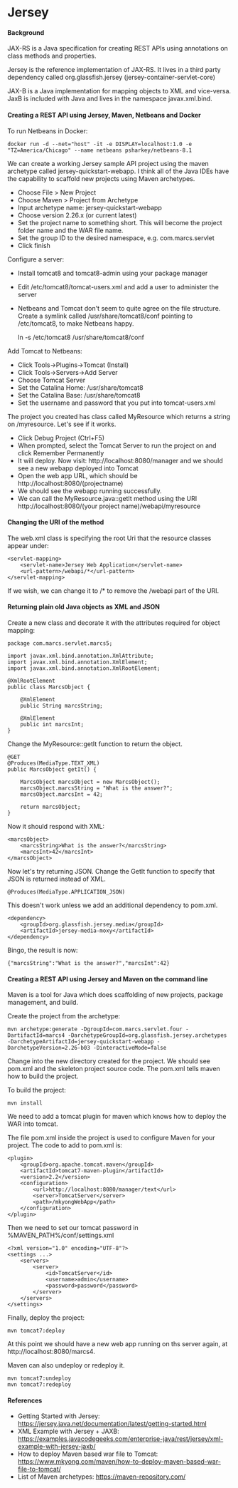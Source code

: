 # Jersey

#### Background

JAX-RS is a Java specification for creating REST APIs using annotations on class methods and properties.

Jersey is the reference implementation of JAX-RS.  It lives in a third party dependency called org.glassfish.jersey (jersey-container-servlet-core)

JAX-B is a Java implementation for mapping objects to XML and vice-versa.  JaxB is included with Java and lives in the namespace javax.xml.bind.




#### Creating a REST API using Jersey, Maven, Netbeans and Docker

To run Netbeans in Docker:

	docker run -d --net="host" -it -e DISPLAY=localhost:1.0 -e "TZ=America/Chicago" --name netbeans psharkey/netbeans-8.1

We can create a working Jersey sample API project using the maven archetype called jersey-quickstart-webapp.  I think all of the Java IDEs have the capability to scaffold new projects using Maven archetypes.

* Choose File > New Project
* Choose Maven > Project from Archetype
* Input archetype name: jersey-quickstart-webapp
* Choose version 2.26.x (or current latest)
* Set the project name to something short.  This will become the project folder name and the WAR file name.
* Set the group ID to the desired namespace, e.g. com.marcs.servlet
* Click finish

Configure a server:

* Install tomcat8 and tomcat8-admin using your package manager
* Edit /etc/tomcat8/tomcat-users.xml and add a user to administer the server

	<tomcat-users>
	<role rolename="manager-gui" />
	<role rolename="manager-script" />
	<user username="admin" password="password" roles="manager-gui, manager-script" />
	</tomcat-users>

* Netbeans and Tomcat don't seem to quite agree on the file structure.  Create a symlink called /usr/share/tomcat8/conf pointing to /etc/tomcat8, to make Netbeans happy.

	ln -s /etc/tomcat8 /usr/share/tomcat8/conf

Add Tomcat to Netbeans:

* Click Tools->Plugins->Tomcat (Install)
* Click Tools->Servers->Add Server
* Choose Tomcat Server
* Set the Catalina Home: /usr/share/tomcat8
* Set the Catalina Base: /usr/share/tomcat8
* Set the username and password that you put into tomcat-users.xml

The project you created has class called MyResource which returns a string on /myresource.  Let's see if it works.

* Click Debug Project (Ctrl+F5)
* When prompted, select the Tomcat Server to run the project on and click Remember Permanently
* It will deploy.  Now visit: http://localhost:8080/manager and we should see a new webapp deployed into Tomcat
* Open the web app URL, which should be http://localhost:8080/(projectname)
* We should see the webapp running successfully.
* We can call the MyResource.java::getIt method using the URI http://localhost:8080/(your project name)/webapi/myresource

#### Changing the URI of the method

The web.xml class is specifying the root Uri that the resource classes appear under:

    <servlet-mapping>
        <servlet-name>Jersey Web Application</servlet-name>
        <url-pattern>/webapi/*</url-pattern>
    </servlet-mapping>

If we wish, we can change it to /* to remove the /webapi part of the URI.

#### Returning plain old Java objects as XML and JSON

Create a new class and decorate it with the attributes required for object mapping:

	package com.marcs.servlet.marcs5;

	import javax.xml.bind.annotation.XmlAttribute;
	import javax.xml.bind.annotation.XmlElement;
	import javax.xml.bind.annotation.XmlRootElement;

	@XmlRootElement
	public class MarcsObject {
	    
	    @XmlElement
	    public String marcsString;
	    
	    @XmlElement
	    public int marcsInt;
	}

Change the MyResource::getIt function to return the object.

    @GET
    @Produces(MediaType.TEXT_XML)
    public MarcsObject getIt() {
        
        MarcsObject marcsObject = new MarcsObject();
        marcsObject.marcsString = "What is the answer?";
        marcsObject.marcsInt = 42;
        
        return marcsObject;
    }

Now it should respond with XML:

	<marcsObject>
		<marcsString>What is the answer?</marcsString>
		<marcsInt>42</marcsInt>
	</marcsObject>

Now let's try returning JSON.  Change the GetIt function to specify that JSON is returned instead of XML.

    @Produces(MediaType.APPLICATION_JSON)

This doesn't work unless we add an additional dependency to pom.xml.

    <dependency>
        <groupId>org.glassfish.jersey.media</groupId>
        <artifactId>jersey-media-moxy</artifactId>
    </dependency>

Bingo, the result is now:

	{"marcsString":"What is the answer?","marcsInt":42}


#### Creating a REST API using Jersey and Maven on the command line

Maven is a tool for Java which does scaffolding of new projects, package management, and build.

Create the project from the archetype:

	mvn archetype:generate -DgroupId=com.marcs.servlet.four -DartifactId=marcs4 -DarchetypeGroupId=org.glassfish.jersey.archetypes -DarchetypeArtifactId=jersey-quickstart-webapp -DarchetypeVersion=2.26-b03 -DinteractiveMode=false 

Change into the new directory created for the project.  We should see pom.xml and the skeleton project source code.  The pom.xml tells maven how to build the project.  

To build the project:

	mvn install

We need to add a tomcat plugin for maven which knows how to deploy the WAR into tomcat.  

The file pom.xml inside the project is used to configure Maven for your project.  The code to add to pom.xml is:

	<plugin>
		<groupId>org.apache.tomcat.maven</groupId>
		<artifactId>tomcat7-maven-plugin</artifactId>
		<version>2.2</version>
		<configuration>
			<url>http://localhost:8080/manager/text</url>
			<server>TomcatServer</server>
			<path>/mkyongWebApp</path>
		</configuration>
	</plugin>

Then we need to set our tomcat password in %MAVEN_PATH%/conf/settings.xml

	<?xml version="1.0" encoding="UTF-8"?>
	<settings ...>
		<servers>
			<server>
				<id>TomcatServer</id>
				<username>admin</username>
				<password>password</password>
			</server>
		</servers>
	</settings>

Finally, deploy the project:

	mvn tomcat7:deploy

At this point we should have a new web app running on ths server again, at http://localhost:8080/marcs4.

Maven can also undeploy or redeploy it.

	mvn tomcat7:undeploy
	mvn tomcat7:redeploy



#### References

* Getting Started with Jersey: https://jersey.java.net/documentation/latest/getting-started.html
* XML Example with Jersey + JAXB: https://examples.javacodegeeks.com/enterprise-java/rest/jersey/xml-example-with-jersey-jaxb/
* How to deploy Maven based war file to Tomcat: https://www.mkyong.com/maven/how-to-deploy-maven-based-war-file-to-tomcat/
* List of Maven archetypes: https://maven-repository.com/


